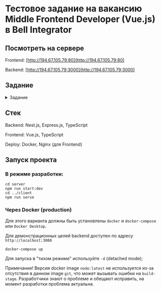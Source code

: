 # Тестовое задание на вакансию Middle Frontend Developer (Vue.js) в Bell Integrator

## Посмотреть на сервере
Frontend: [http://194.67.105.79:80](http://194.67.105.79:80)

Backend: [http://194.67.105.79:3000](http://194.67.105.79:3000)

## Задание

<details>
<summary>Задание</summary>
Реализация задания должна быть  на TypeScript.

## Задача:
Реализовать web приложение с использованием фреймворка Vue.js, которое совершает
запрос 100 элементов со следующей структурой из любого открытого api:jjjj
```
{
  id,
  name,
  items: [
    {
      id,
      name
    }
  ]
}
```



В приложении должно быть реализовано 2 страницы: главная и история.
**Главная страница** должна состоять из двух колонок:
- В первой колонке отображается список всех элементов, полученных из api и поле текстового ввода. При вводе текста в поле фильтровать отображаемые элементы списка по следующему правилу: показывать только те элементы, у которых введенная пользователем строка входит в поле `name` или в `items.name` и сортировать список элементов по количеству вхождений строки в обратном порядке.
У каждого элемента должна быть кнопка [+] при нажатии на которую элемент списка попадает во вторую колонку и пропадает из первой
- Во второй колонке отображаются "выбранные" элементы списка. У каждого элемента должна быть кнопка [-] при нажатии на которую элемент списка возвращается в первую колонку и пропадает из второй соответственно
- На главной странице так-же присутствуют три кнопки: [история][история добавлений][история удалений]. При нажатии на кнопку должен происходить переход на страницу истории с соответствующим параметром.
**Страница истории** состоит из списка событий перемещения элементов из колонки в колонку на главной странице. Событие должно показывать, какой элемент `{id, name}` был перемещен, какого рода было перемещение (добавление/удаление) и когда (любое отображение времени события)

</details>

## Стек
Backend: Nest.js, Express.js, TypeScript

Frontend: Vue.js, TypeScript

Deploy: Docker, Nginx (для Frontend)

## Запуск проекта

### В режиме разработки:

```
cd server
npm run start:dev
cd ../client
npm run serve
```

### Через Docker (production)

Для этого варианта должны быть установлены `docker` и `docker-compose` или `Docker Desktop`.

Для демонстрационных целей backend доступен по адресу `http://localhost:3000`

```
docker-compose up
```

Для запуска в "тихом режиме" используйте `-d` (detached mode);

Примечание! Версия docker image `node:latest` не используется из-за отсутствия в данном image `git`, что может вызывать ошибки на `build-stage`. Разработчики знают о проблеме и обещают исправить, на момент разработки проблема актуальна. 
